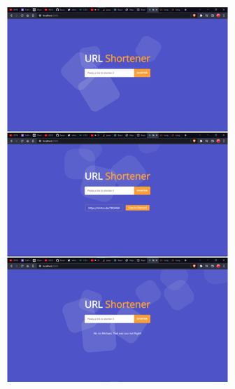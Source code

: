 <img src="./screenshots/url_short.png" />
<img src="./screenshots/url_short2.png" />
<img src="./screenshots/url_short3.png" />

